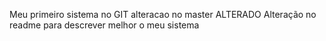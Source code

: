 Meu primeiro sistema no GIT
alteracao no master
ALTERADO
Alteração no readme para descrever melhor o meu sistema
